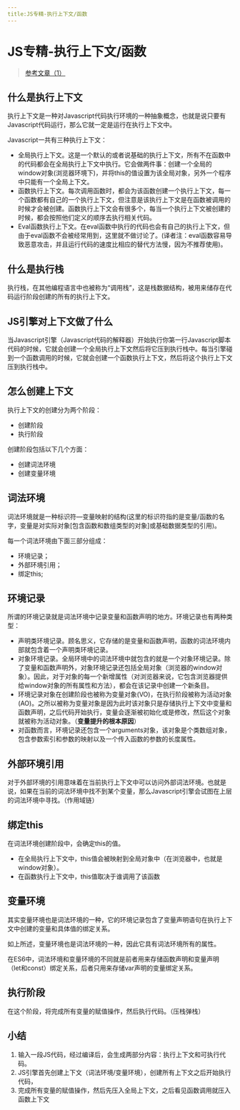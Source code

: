 ```yaml
---
title:JS专精-执行上下文/函数
---
```

# JS专精-执行上下文/函数

> [参考文章（1）](https://blog.damonare.cn/2020/02/09/%E7%90%86%E8%A7%A3Javascript%E4%B8%AD%E7%9A%84%E6%89%A7%E8%A1%8C%E4%B8%8A%E4%B8%8B%E6%96%87%E5%92%8C%E6%89%A7%E8%A1%8C%E6%A0%88/#more)

## 什么是执行上下文
执行上下文是一种对Javascript代码执行环境的一种抽象概念，也就是说只要有Javascript代码运行，那么它就一定是运行在执行上下文中。  

Javascript一共有三种执行上下文：  

* 全局执行上下文。这是一个默认的或者说基础的执行上下文，所有不在函数中的代码都会在全局执行上下文中执行。它会做两件事：创建一个全局的window对象(浏览器环境下)，并将this的值设置为该全局对象，另外一个程序中只能有一个全局上下文。
* 函数执行上下文。每次调用函数时，都会为该函数创建一个执行上下文，每一个函数都有自己的一个执行上下文，但注意是该执行上下文是在函数被调用的时候才会被创建。函数执行上下文会有很多个，每当一个执行上下文被创建的时候，都会按照他们定义的顺序去执行相关代码。
* Eval函数执行上下文。在eval函数中执行的代码也会有自己的执行上下文，但由于eval函数不会被经常用到，这里就不做讨论了。(译者注：eval函数容易导致恶意攻击，并且运行代码的速度比相应的替代方法慢，因为不推荐使用)。

## 什么是执行栈
执行栈，在其他编程语言中也被称为“调用栈”，这是栈数据结构，被用来储存在代码运行阶段创建的所有的执行上下文。

## JS引擎对上下文做了什么
当Javascript引擎（Javascript代码的解释器）开始执行你第一行Javascript脚本代码的时候，它就会创建一个全局执行上下文然后将它压到执行栈中。每当引擎碰到一个函数调用的时候，它就会创建一个函数执行上下文，然后将这个执行上下文压到执行栈中。

## 怎么创建上下文
执行上下文的创建分为两个阶段：
* 创建阶段
* 执行阶段  

创建阶段包括以下几个方面：
* 创建词法环境
* 创建变量环境

## 词法环境
词法环境就是一种标识符—变量映射的结构(这里的标识符指的是变量/函数的名字，变量是对实际对象[包含函数和数组类型的对象]或基础数据类型的引用)。

每一个词法环境由下面三部分组成：

* 环境记录；
* 外部环境引用；
* 绑定this;

## 环境记录
所谓的环境记录就是词法环境中记录变量和函数声明的地方。环境记录也有两种类型：
* 声明类环境记录。顾名思义，它存储的是变量和函数声明，函数的词法环境内部就包含着一个声明类环境记录。
* 对象环境记录。全局环境中的词法环境中就包含的就是一个对象环境记录。除了变量和函数声明外，对象环境记录还包括全局对象（浏览器的window对象）。因此，对于对象的每一个新增属性（对浏览器来说，它包含浏览器提供给window对象的所有属性和方法），都会在该记录中创建一个新条目。
* 环境记录对象在创建阶段也被称为变量对象(VO)，在执行阶段被称为活动对象(AO)。之所以被称为变量对象是因为此时该对象只是存储执行上下文中变量和函数声明，之后代码开始执行，变量会逐渐被初始化或是修改，然后这个对象就被称为活动对象。（**变量提升的根本原因**）
* 对函数而言，环境记录还包含一个arguments对象，该对象是个类数组对象，包含参数索引和参数的映射以及一个传入函数的参数的长度属性。

## 外部环境引用
对于外部环境的引用意味着在当前执行上下文中可以访问外部词法环境。也就是说，如果在当前的词法环境中找不到某个变量，那么Javascript引擎会试图在上层的词法环境中寻找。（作用域链）

## 绑定this
在词法环境创建阶段中，会确定this的值。
* 在全局执行上下文中，this值会被映射到全局对象中（在浏览器中，也就是window对象）。
* 在函数执行上下文中，this值取决于谁调用了该函数

## 变量环境
其实变量环境也是词法环境的一种，它的环境记录包含了变量声明语句在执行上下文中创建的变量和具体值的绑定关系。

如上所述，变量环境也是词法环境的一种，因此它具有词法环境所有的属性。

在ES6中，词法环境和变量环境的不同就是前者用来存储函数声明和变量声明（let和const）绑定关系，后者只用来存储var声明的变量绑定关系。

## 执行阶段
在这个阶段，将完成所有变量的赋值操作，然后执行代码。（压栈弹栈）

## 小结
1. 输入一段JS代码，经过编译后，会生成两部分内容：执行上下文和可执行代码。
1. JS引擎首先创建上下文（词法环境/变量环境），创建所有上下文之后开始执行代码，
2. 完成所有变量的赋值操作，然后先压入全局上下文，之后看见函数调用就压入函数上下文